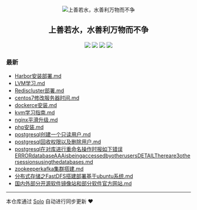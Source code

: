 <p align="center"><img alt="上善若水，水善利万物而不争" src="https://static.b3log.org/images/brand/solo-32.png"></p><h2 align="center">
上善若水，水善利万物而不争
</h2>

<h4 align="center"></h4>
<p align="center"><a title="上善若水，水善利万物而不争" target="_blank" href="https://github.com/aliezHub/solo-blog"><img src="https://img.shields.io/github/last-commit/aliezHub/solo-blog.svg?style=flat-square&color=FF9900"></a>
<a title="GitHub repo size in bytes" target="_blank" href="https://github.com/aliezHub/solo-blog"><img src="https://img.shields.io/github/repo-size/aliezHub/solo-blog.svg?style=flat-square"></a>
<a title="Solo Version" target="_blank" href="https://github.com/88250/solo/releases"><img src="https://img.shields.io/badge/solo-3.6.7-f1e05a.svg?style=flat-square&color=blueviolet"></a>
<a title="Hits" target="_blank" href="https://github.com/88250/hits"><img src="https://hits.b3log.org/aliezHub/solo-blog.svg"></a></p>

### 最新

* [Harbor安装部署.md](https://www.aliez.com.cn/articles/2020/01/21/1579587088838.html)
* [LVM学习.md](https://www.aliez.com.cn/articles/2019/12/26/1577353085137.html)
* [Rediscluster部署.md](https://www.aliez.com.cn/articles/2019/12/19/1576757776692.html)
* [centos7修改服务器时间.md](https://www.aliez.com.cn/articles/2020/01/20/1579502096108.html)
* [dockerce安装.md](https://www.aliez.com.cn/articles/2019/12/13/1576249590749.html)
* [kvm学习指南.md](https://www.aliez.com.cn/articles/2019/12/12/1576080154976.html)
* [nginx平滑升级.md](https://www.aliez.com.cn/articles/2019/12/11/1576077884067.html)
* [php安装.md](https://www.aliez.com.cn/articles/2019/12/11/1576078541741.html)
* [postgresql创建一个只读用户.md](https://www.aliez.com.cn/articles/2020/07/07/1594089877677.html)
* [postgresql回收权限以及删除用户.md](https://www.aliez.com.cn/articles/2020/07/07/1594090115322.html)
* [postgresql在对库进行重命名操作时报如下错误ERRORdatabaseAAAisbeingaccessedbyotherusersDETAILThereare3othersessionsusingthedatabases.md](https://www.aliez.com.cn/articles/2020/05/18/1589772584418.html)
* [zookeeperkafka集群搭建.md](https://www.aliez.com.cn/articles/2019/12/17/1576582295053.html)
* [分布式存储之FastDFS搭建部署基于ubuntu系统.md](https://www.aliez.com.cn/articles/2019/12/12/1576163536907.html)
* [国内外部分开源软件镜像站和部分软件官方网站.md](https://www.aliez.com.cn/articles/2019/12/11/1576078709141.html)

---

本仓库通过 [Solo](https://github.com/88250/solo) 自动进行同步更新 ❤️ 
